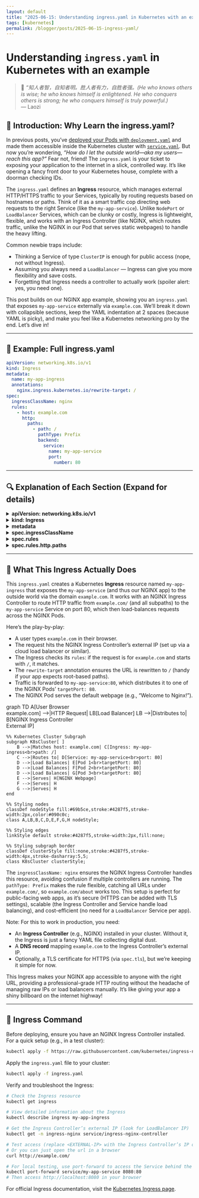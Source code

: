 ```yaml
---
layout: default
title: "2025-06-15: Understanding ingress.yaml in Kubernetes with an example"
tags: [kubernetes]
permalink: /blogger/posts/2025-06-15-ingress-yaml/
---
```


# Understanding `ingress.yaml` in Kubernetes with an example
> 💬 *“知人者智，自知者明。胜人者有力，自胜者强。(He who knows others is wise; he who knows himself is enlightened. He who conquers others is strong; he who conquers himself is truly powerful.)*  
> — Laozi

## 🧠 Introduction: Why Learn the ingress.yaml?

 In previous posts, you’ve [deployed your Pods with `deployment.yaml`](https://wang-engineer.github.io/blogger/posts/2025-06-07-deployment-yaml/) and made them accessible inside the Kubernetes cluster with [`service.yaml`](https://wang-engineer.github.io/blogger/posts/2025-06-10-service-yaml/). But now you’re wondering, *“How do I let the outside world—aka my users—reach this app?”* Fear not, friend! The `ingress.yaml` is your ticket to exposing your application to the internet in a slick, controlled way. It’s like opening a fancy front door to your Kubernetes house, complete with a doorman checking IDs.

The `ingress.yaml` defines an **Ingress** resource, which manages external HTTP/HTTPS traffic to your Services, typically by routing requests based on hostnames or paths. Think of it as a smart traffic cop directing web requests to the right Service (like the `my-app-service`). Unlike `NodePort` or `LoadBalancer` Services, which can be clunky or costly, Ingress is lightweight, flexible, and works with an Ingress Controller (like NGINX, which routes traffic, unlike the NGINX in our Pod that serves static webpages) to handle the heavy lifting.

Common newbie traps include:
- Thinking a Service of type `ClusterIP` is enough for public access (nope, not without Ingress).
- Assuming you always need a `LoadBalancer` — Ingress can give you more flexibility and save costs.
- Forgetting that Ingress needs a controller to actually work (spoiler alert: yes, you need one).

This post builds on our NGINX app example, showing you an `ingress.yaml` that exposes `my-app-service` externally via `example.com`. We’ll break it down with collapsible sections, keep the YAML indentation at 2 spaces (because YAML is picky), and make you feel like a Kubernetes networking pro by the end. Let’s dive in!

---

## 📄 Example: Full ingress.yaml

```yaml
apiVersion: networking.k8s.io/v1
kind: Ingress
metadata:
  name: my-app-ingress
  annotations:
    nginx.ingress.kubernetes.io/rewrite-target: /
spec:
  ingressClassName: nginx
  rules:
    - host: example.com
      http:
        paths:
          - path: /
            pathType: Prefix
            backend:
              service:
                name: my-app-service
                port:
                  number: 80
```

---

## 🔍 Explanation of Each Section (Expand for details)

<details>
<summary><strong>apiVersion: networking.k8s.io/v1</strong></summary>
<ul>
  <li>Specifies the API version for the Ingress resource.</li>
  <li>`networking.k8s.io/v1` is the stable API for Ingress since Kubernetes 1.19, replacing older `extensions/v1beta1`.</li>
  <li>Ensures compatibility with modern Kubernetes clusters.</li>
</ul>
</details>

<details>
<summary><strong>kind: Ingress</strong></summary>
<ul>
  <li>Declares this YAML as an Ingress resource.</li>
  <li>Ingress manages external HTTP/HTTPS traffic, routing it to Services based on rules like hostnames or paths.</li>
  <li>Requires an Ingress Controller (e.g., NGINX, Traefik) to process these rules.</li>
</ul>
</details>

<details>
<summary><strong>metadata</strong></summary>
<ul>
  <li>`name: my-app-ingress`: The unique name of the Ingress object within the namespace.</li>
  <li>`annotations`: Optional key-value pairs for configuring the Ingress Controller.</li>
  <li>`nginx.ingress.kubernetes.io/rewrite-target: /`: Tells the NGINX Ingress Controller to rewrite incoming URLs to `/`, useful for routing (e.g., stripping prefixes). Adjust based on your app’s needs.</li>
</ul>
</details>

<details>
<summary><strong>spec.ingressClassName</strong></summary>
<ul>
  <li>`ingressClassName: nginx`: Specifies which Ingress Controller should handle this Ingress.</li>
  <li>Matches the name of an `IngressClass` resource, ensuring the NGINX Ingress Controller (not another like Traefik) processes this.</li>
  <li>Think of it as telling Kubernetes, “Hey, NGINX, this one’s for you!”</li>
</ul>
</details>

<details>
<summary><strong>spec.rules</strong></summary>
<ul>
  <li>Defines routing rules for incoming HTTP traffic.</li>
  <li>`host: example.com`: Routes requests for `example.com` to the specified Service.</li>
  <li>If no `host` is set, the rule applies to all incoming requests (less secure, so use with caution).</li>
  <li>Multiple rules can handle different domains (e.g., `api.example.com`, `app.example.com`).</li>
</ul>
</details>

<details>
<summary><strong>spec.rules.http.paths</strong></summary>
<ul>
  <li>Specifies URL path-based routing for the given host.</li>
  <li>`path: /`: Matches requests starting with `/` (e.g., `example.com/`, `example.com/home`).</li>
  <li>`pathType: Prefix`: Indicates the path is a prefix match, so `/` catches all subpaths unless overridden by more specific rules.</li>
  <li>Other `pathType` options include `Exact` (exact URL match) or `ImplementationSpecific` (controller-dependent).</li>
  <li>`backend.service`: Routes matching requests to a Service.</li>
  <li>`name: my-app-service`: Targets the Service from our previous post.</li>
  <li>`port.number: 80`: Sends traffic to port 80 of `my-app-service`, matching its `port` field.</li>
</ul>
</details>

---

## 🧾 What This Ingress Actually Does

This `ingress.yaml` creates a Kubernetes **Ingress** resource named `my-app-ingress` that exposes the `my-app-service` (and thus our NGINX app) to the outside world via the domain `example.com`. It works with an NGINX Ingress Controller to route HTTP traffic from `example.com/` (and all subpaths) to the `my-app-service` Service on port 80, which then load-balances requests across the NGINX Pods.

Here’s the play-by-play:
- A user types `example.com` in their browser.
- The request hits the NGINX Ingress Controller’s external IP (set up via a cloud load balancer or similar).
- The Ingress checks its `rules`: if the request is for `example.com` and starts with `/`, it matches.
- The `rewrite-target` annotation ensures the URL is rewritten to `/` (handy if your app expects root-based paths).
- Traffic is forwarded to `my-app-service:80`, which distributes it to one of the NGINX Pods’ `targetPort: 80`.
- The NGINX Pod serves the default webpage (e.g., “Welcome to Nginx!”).
<!-- ![Workflow Diagram](../images/ingress-service.svg) -->
<div class="mermaid">
graph TD
    A[User Browser<br>example.com] -->|HTTP Request| LB[Load Balancer]
    LB -->|Distributes to| B[NGINX Ingress Controller<br>External IP]

    %% Kubernetes Cluster Subgraph
    subgraph K8sCluster[ ]
        B -->|Matches host: example.com| C[Ingress: my-app-ingress<br>path: /]
        C -->|Routes to| D[Service: my-app-service<br>port: 80]
        D -->|Load Balances| E[Pod 1<br>targetPort: 80]
        D -->|Load Balances| F[Pod 2<br>targetPort: 80]
        D -->|Load Balances| G[Pod 3<br>targetPort: 80]
        E -->|Serves| H[NGINX Webpage]
        F -->|Serves| H
        G -->|Serves| H
    end

    %% Styling nodes
    classDef nodeStyle fill:#69b5ce,stroke:#4287f5,stroke-width:2px,color:#090c0c;
    class A,LB,B,C,D,E,F,G,H nodeStyle;

    %% Styling edges
    linkStyle default stroke:#4287f5,stroke-width:2px,fill:none;

    %% Styling subgraph border
    classDef clusterStyle fill:none,stroke:#4287f5,stroke-width:4px,stroke-dasharray:5,5;
    class K8sCluster clusterStyle;
</div>

<script type="module">
  import mermaid from 'https://cdn.jsdelivr.net/npm/mermaid@10/dist/mermaid.esm.min.mjs';
  mermaid.initialize({ startOnLoad: true });
</script>

The `ingressClassName: nginx` ensures the NGINX Ingress Controller handles this resource, avoiding confusion if multiple controllers are running. The `pathType: Prefix` makes the rule flexible, catching all URLs under `example.com/`, so `example.com/about` works too. This setup is perfect for public-facing web apps, as it’s secure (HTTPS can be added with TLS settings), scalable (the Ingress Controller and Service handle load balancing), and cost-efficient (no need for a `LoadBalancer` Service per app).

Note: For this to work in production, you need:
- An **Ingress Controller** (e.g., NGINX) installed in your cluster. Without it, the Ingress is just a fancy YAML file collecting digital dust.
- A **DNS record** mapping `example.com` to the Ingress Controller’s external IP.
- Optionally, a TLS certificate for HTTPS (via `spec.tls`), but we’re keeping it simple for now.

This Ingress makes your NGINX app accessible to anyone with the right URL, providing a professional-grade HTTP routing without the headache of managing raw IPs or load balancers manually. It’s like giving your app a shiny billboard on the internet highway!

---

## 🚀 Ingress Command

Before deploying, ensure you have an NGINX Ingress Controller installed. For a quick setup (e.g., in a test cluster):
```bash
kubectl apply -f https://raw.githubusercontent.com/kubernetes/ingress-nginx/main/deploy/static/provider/cloud/deploy.yaml
```

Apply the `ingress.yaml` file to your cluster:

```bash
kubectl apply -f ingress.yaml
```

Verify and troubleshoot the Ingress:

```bash
# Check the Ingress resource
kubectl get ingress

# View detailed information about the Ingress
kubectl describe ingress my-app-ingress

# Get the Ingress Controller’s external IP (look for LoadBalancer IP)
kubectl get -n ingress-nginx service/ingress-nginx-controller

# Test access (replace <EXTERNAL-IP> with the Ingress Controller’s IP or your domain)
# Or you can just open the url in a browser
curl http://example.com/

# For local testing, use port-forward to access the Service behind the Ingress
kubectl port-forward service/my-app-service 8080:80
# Then access http://localhost:8080 in your browser
```

For official Ingress documentation, visit the [Kubernetes Ingress page](https://kubernetes.io/docs/concepts/services-networking/ingress/).
